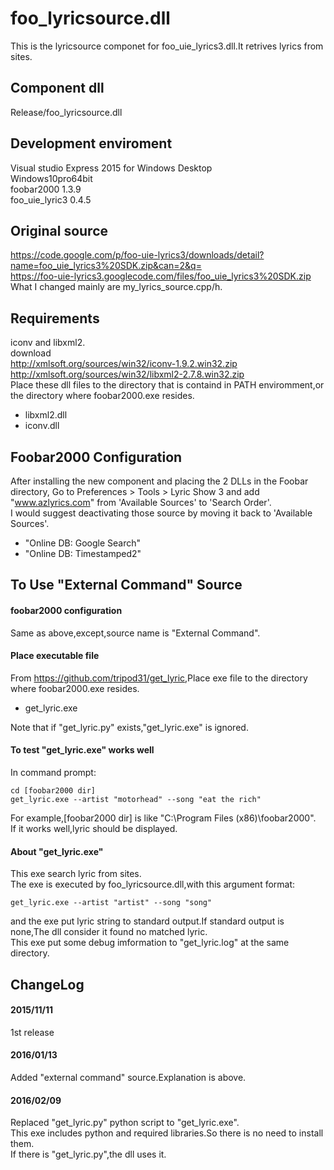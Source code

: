 foo_lyricsource.dll
=====
This is the lyricsource componet for foo_uie_lyrics3.dll.It retrives lyrics from sites.  

Component dll  
-----
Release/foo_lyricsource.dll  

Development enviroment  
-----
Visual studio Express 2015 for Windows Desktop  
Windows10pro64bit  
foobar2000 1.3.9  
foo_uie_lyric3 0.4.5  

Original source
-----
<https://code.google.com/p/foo-uie-lyrics3/downloads/detail?name=foo_uie_lyrics3%20SDK.zip&can=2&q=>  
<https://foo-uie-lyrics3.googlecode.com/files/foo_uie_lyrics3%20SDK.zip>  
What I changed mainly are my_lyrics_source.cpp/h.  

Requirements  
-----
iconv and libxml2.  
download  
<http://xmlsoft.org/sources/win32/iconv-1.9.2.win32.zip>  
<http://xmlsoft.org/sources/win32/libxml2-2.7.8.win32.zip>  
Place these dll files to the directory that is containd in PATH enviromment,or the directory where foobar2000.exe resides.  

+ libxml2.dll  
+ iconv.dll  

Foobar2000 Configuration  
-----
After installing the new component and placing the 2 DLLs in the Foobar directory, Go to Preferences > Tools > Lyric Show 3 and add "www.azlyrics.com" from 'Available Sources' to 'Search Order'.  
I would suggest deactivating those source by moving it back to 'Available Sources'.  

+ "Online DB: Google Search"  
+ "Online DB: Timestamped2"  

To Use "External Command" Source  
-----
#### foobar2000 configuration
Same as above,except,source name is "External Command".  

#### Place executable file
From <https://github.com/tripod31/get_lyric>,Place exe file to the directory where foobar2000.exe resides.  

+    get_lyric.exe  

Note that if "get_lyric.py" exists,"get_lyric.exe" is ignored.

#### To test "get_lyric.exe" works well
In command prompt:  
```
cd [foobar2000 dir]
get_lyric.exe --artist "motorhead" --song "eat the rich"
```
For example,[foobar2000 dir] is like "C:\Program Files (x86)\foobar2000\".  
If it works well,lyric should be displayed.

#### About "get_lyric.exe"
This exe search lyric from sites.  
The exe is executed by foo_lyricsource.dll,with this argument format:  
```
get_lyric.exe --artist "artist" --song "song"  
```
and the exe put lyric string to standard output.If standard output is none,The dll consider it found no matched lyric.  
This exe put some debug imformation to "get_lyric.log" at the same directory.  

ChangeLog  
-----
#### 2015/11/11  
1st release  

#### 2016/01/13  
Added "external command" source.Explanation is above.  

#### 2016/02/09  
Replaced "get_lyric.py" python script to "get_lyric.exe".  
This exe includes python and required libraries.So there is no need to install them.  
If  there is "get_lyric.py",the dll uses it.  
